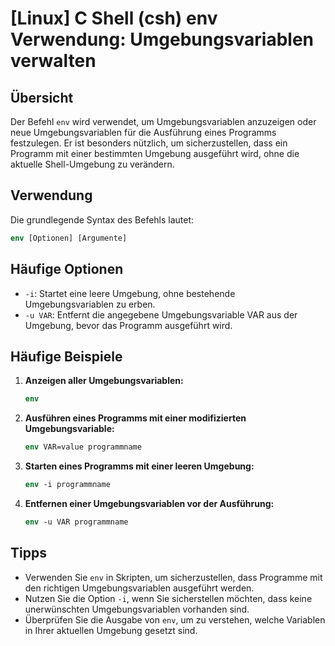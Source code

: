 # [Linux] C Shell (csh) env Verwendung: Umgebungsvariablen verwalten

## Übersicht
Der Befehl `env` wird verwendet, um Umgebungsvariablen anzuzeigen oder neue Umgebungsvariablen für die Ausführung eines Programms festzulegen. Er ist besonders nützlich, um sicherzustellen, dass ein Programm mit einer bestimmten Umgebung ausgeführt wird, ohne die aktuelle Shell-Umgebung zu verändern.

## Verwendung
Die grundlegende Syntax des Befehls lautet:

```csh
env [Optionen] [Argumente]
```

## Häufige Optionen
- `-i`: Startet eine leere Umgebung, ohne bestehende Umgebungsvariablen zu erben.
- `-u VAR`: Entfernt die angegebene Umgebungsvariable VAR aus der Umgebung, bevor das Programm ausgeführt wird.

## Häufige Beispiele
1. **Anzeigen aller Umgebungsvariablen:**
   ```csh
   env
   ```

2. **Ausführen eines Programms mit einer modifizierten Umgebungsvariable:**
   ```csh
   env VAR=value programmname
   ```

3. **Starten eines Programms mit einer leeren Umgebung:**
   ```csh
   env -i programmname
   ```

4. **Entfernen einer Umgebungsvariablen vor der Ausführung:**
   ```csh
   env -u VAR programmname
   ```

## Tipps
- Verwenden Sie `env` in Skripten, um sicherzustellen, dass Programme mit den richtigen Umgebungsvariablen ausgeführt werden.
- Nutzen Sie die Option `-i`, wenn Sie sicherstellen möchten, dass keine unerwünschten Umgebungsvariablen vorhanden sind.
- Überprüfen Sie die Ausgabe von `env`, um zu verstehen, welche Variablen in Ihrer aktuellen Umgebung gesetzt sind.